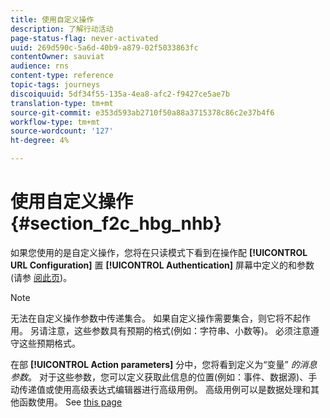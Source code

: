 ```yaml
---
title: 使用自定义操作
description: 了解行动活动
page-status-flag: never-activated
uuid: 269d590c-5a6d-40b9-a879-02f5033863fc
contentOwner: sauviat
audience: rns
content-type: reference
topic-tags: journeys
discoiquuid: 5df34f55-135a-4ea8-afc2-f9427ce5ae7b
translation-type: tm+mt
source-git-commit: e353d593ab2710f50a88a3715378c86c2e37b4f6
workflow-type: tm+mt
source-wordcount: '127'
ht-degree: 4%

---
```



# 使用自定义操作 {#section_f2c_hbg_nhb}

如果您使用的是自定义操作，您将在只读模式下看到在操作配 **[!UICONTROL URL Configuration]** 置 **[!UICONTROL Authentication]** 屏幕中定义的和参数(请参 [阅此页](../action/about-custom-action-configuration.md))。

>[!NOTE]
>
>无法在自定义操作参数中传递集合。 如果自定义操作需要集合，则它将不起作用。 另请注意，这些参数具有预期的格式(例如：字符串、小数等)。 必须注意遵守这些预期格式。

在部 **[!UICONTROL Action parameters]** 分中，您将看到定义为“变量” _的消息参数_。 对于这些参数，您可以定义获取此信息的位置(例如：事件、数据源)、手动传递值或使用高级表达式编辑器进行高级用例。 高级用例可以是数据处理和其他函数使用。 See [this page](../expression/expressionadvanced.md)
